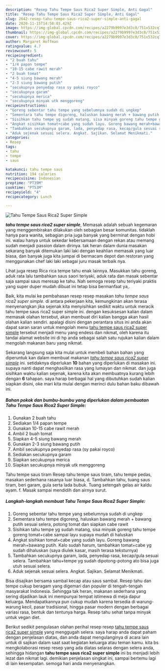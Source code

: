 ```yaml
---
description: "Resep Tahu Tempe Saus Rica2 Super Simple, Anti Gagal"
title: "Resep Tahu Tempe Saus Rica2 Super Simple, Anti Gagal"
slug: 2642-resep-tahu-tempe-saus-rica2-super-simple-anti-gagal
date: 2020-11-15T14:50:03.429Z
image: https://img-global.cpcdn.com/recipes/a2279b9997e3d3c0/751x532cq70/tahu-tempe-saus-rica2-super-simple-foto-resep-utama.jpg
thumbnail: https://img-global.cpcdn.com/recipes/a2279b9997e3d3c0/751x532cq70/tahu-tempe-saus-rica2-super-simple-foto-resep-utama.jpg
cover: https://img-global.cpcdn.com/recipes/a2279b9997e3d3c0/751x532cq70/tahu-tempe-saus-rica2-super-simple-foto-resep-utama.jpg
author: Margaret Hoffman
ratingvalue: 4.7
reviewcount: 5
recipeingredient:
- "2 buah tahu"
- "1/4 papan tempe"
- "10-15 cabe rawit merah"
- "2 buah tomat"
- "4-5 siung bawang merah"
- "2-3 siung bawang putih"
- "secukupnya penyedap rasa sy pakai royco"
- "secukupnya garam"
- "secukupnya merica"
- "secukupnya minyak utk menggoreng"
recipeinstructions:
- "Goreng sebentar tahu tempe yang sebelumnya sudah di ungkep"
- "Sementara tahu tempe digoreng, haluskan bawang merah + bawang putih sesuai selera, potong tomat dan siapkan cabe rawit"
- "Sisihkan tahu tempe yg sudah matang, sisa minyak goreng tahu tempe goreng tomat+cabe sampai layu supaya mudah di haluskan"
- "Angkat sisihkan tomat+cabe yang sudah layu. Goreng bawang merah+bawang putih. Kalo sudah harum, tambahkan tomat+cabe yg sudah dihaluskan (saya diulek kasar, masih terasa teksturnya)"
- "Tambahkan secukupnya garam, lada, penyedap rasa, kecap/gula sesuai selera. Tambahkan tahu+tempe yg sudah dipotong-potong ato bisa juga utuh sesuai selera."
- "Aduk sejenak sesuai selera. Angkat. Sajikan. Selamat Menikmati."
categories:
- Resep
tags:
- tahu
- tempe
- saus

katakunci: tahu tempe saus 
nutrition: 194 calories
recipecuisine: Indonesian
preptime: "PT39M"
cooktime: "PT53M"
recipeyield: "4"
recipecategory: Lunch

---
```



![Tahu Tempe Saus Rica2 Super Simple](https://img-global.cpcdn.com/recipes/a2279b9997e3d3c0/751x532cq70/tahu-tempe-saus-rica2-super-simple-foto-resep-utama.jpg)

<b><i>tahu tempe saus rica2 super simple</i></b>, Memasak adalah sebuah kegemaran yang menggembirakan dilakukan oleh sebagian besar komunitas. tidaklah hanya para wanita, sebagian pria juga banyak yang berminat dengan hobi ini. walau hanya untuk sekedar kebersamaan dengan rekan atau memang sudah menjadi passion dalam dirinya. tak heran dalam dunia masakan sekarang banyak ditemukan laki laki dengan keahlian memasak yang luar biasa, dan banyak juga kita jumpai di bermacam depot dan restoran yang menggunakan chef laki laki sebagai juru masak terbaik nya.

Lihat juga resep Rica rica tempe tahu enak lainnya. Masukkan tahu goreng, aduk rata lalu tambahkan saus saori teriyaki, aduk rata dan masak sebentar saja sampai saus meresap ke tahu. Nah semoga resep tahu teriyaki praktis yang super duper mudah dibuat ini tetap bisa bermanfaat ya,.

Baik, kita mulai ke pembahasan resep resep masakan <i>tahu tempe saus rica2 super simple</i>. di antara pekerjaan kita, kemungkinan akan terasa menyenangkan jika sejenak kita menyisihkan sedikit waktu untuk meracik tahu tempe saus rica2 super simple ini. dengan kesuksesan kalian dalam memasak olahan tersebut, akan membuat diri kalian bangga akan hasil olahan kalian sendiri. apalagi disini dengan perantara situs ini anda akan dapat saran saran untuk mengolah menu <u>tahu tempe saus rica2 super simple</u> tersebut menjadi menu yang endess dan nikmat, oleh karena itu tandai alamat website ini di hp anda sebagai salah satu rujukan kalian dalam mengolah makanan baru yang nikmat.


Sekarang langsung saja kita mulai untuk membeli bahan bahan yang diperuntuk kan dalam membuat makanan <u><i>tahu tempe saus rica2 super simple</i></u> ini. setidaknya diperlukan <b>10</b> bahan yang diperlukan di masakan ini. supaya nanti dapat menghasilkan rasa yang lumayan dan nikmat. dan juga sisihkan waktu kalian sejenak, karena kita akan membuatnya kurang lebih dengan <b>6</b> tahapan. saya harap berbagai hal yang dibutuhkan sudah kalian siapkan disini, oke mari kita mulai dengan merinci dulu bahan baku dibawah ini.

<!--inarticleads1-->

##### Bahan pokok dan bumbu-bumbu yang diperlukan dalam pembuatan Tahu Tempe Saus Rica2 Super Simple:

1. Gunakan 2 buah tahu
1. Sediakan 1/4 papan tempe
1. Gunakan 10-15 cabe rawit merah
1. Ambil 2 buah tomat
1. Siapkan 4-5 siung bawang merah
1. Gunakan 2-3 siung bawang putih
1. Ambil secukupnya penyedap rasa (sy pakai royco)
1. Sediakan secukupnya garam
1. Siapkan secukupnya merica
1. Siapkan secukupnya minyak utk menggoreng


Tahu tempe saus tiram Resep tahu tempe saus tiram, tahu tempe pedas, masakan sederhana rasanya luar biasa, d. Tambahkan tahu, tuang saus tiram, beri garam, gula serta lada bubuk. Tuang setengah gelas air kaldu ayam. f. Masak sampai mendidih dan airnya surut. 

<!--inarticleads2-->

##### Langkah-langkah membuat Tahu Tempe Saus Rica2 Super Simple:

1. Goreng sebentar tahu tempe yang sebelumnya sudah di ungkep
1. Sementara tahu tempe digoreng, haluskan bawang merah + bawang putih sesuai selera, potong tomat dan siapkan cabe rawit
1. Sisihkan tahu tempe yg sudah matang, sisa minyak goreng tahu tempe goreng tomat+cabe sampai layu supaya mudah di haluskan
1. Angkat sisihkan tomat+cabe yang sudah layu. Goreng bawang merah+bawang putih. Kalo sudah harum, tambahkan tomat+cabe yg sudah dihaluskan (saya diulek kasar, masih terasa teksturnya)
1. Tambahkan secukupnya garam, lada, penyedap rasa, kecap/gula sesuai selera. Tambahkan tahu+tempe yg sudah dipotong-potong ato bisa juga utuh sesuai selera.
1. Aduk sejenak sesuai selera. Angkat. Sajikan. Selamat Menikmati.


Bisa disajikan bersama sambal kecap atau saus sambal. Resep tahu dan tempe cukup beragam yang digemari dan populer di tengah-tengah masyarakat Indonesia. Sehingga tak heran, makanan sederhana yang sering dijadikan lauk ini mempunyai tempat istimewa di meja dapur keluarga. Mendapatkannya pun cukup mudah karena tersedia di warung-warung kecil, pasar tradisional, hingga pasar modern dengan berbagai variasi rasa, bentuk dan tentunya harga. Resep tahu sehat tanpa minyak untuk vegan diet. 

Berikut sedikit pengulasan olahan perihal resep resep <u>tahu tempe saus rica2 super simple</u> yang menggugah selera. saya harap anda dapat paham dengan penjelasan diatas, dan anda dapat mengulanginya di acara lain untuk di sajikan dalam saat saat kegiatan keluarga atau teman kamu. kita bs mengkolaborasi resep resep yang ada diatas selaras dengan selera anda, sehingga hidangan <b>tahu tempe saus rica2 super simple</b> ini bs menjadi lebih lezat dan nikmat lagi. demikian penjelasan singkat ini, sampai bertemu lagi di lain kesempatan. semoga hari anda menyenangkan.
